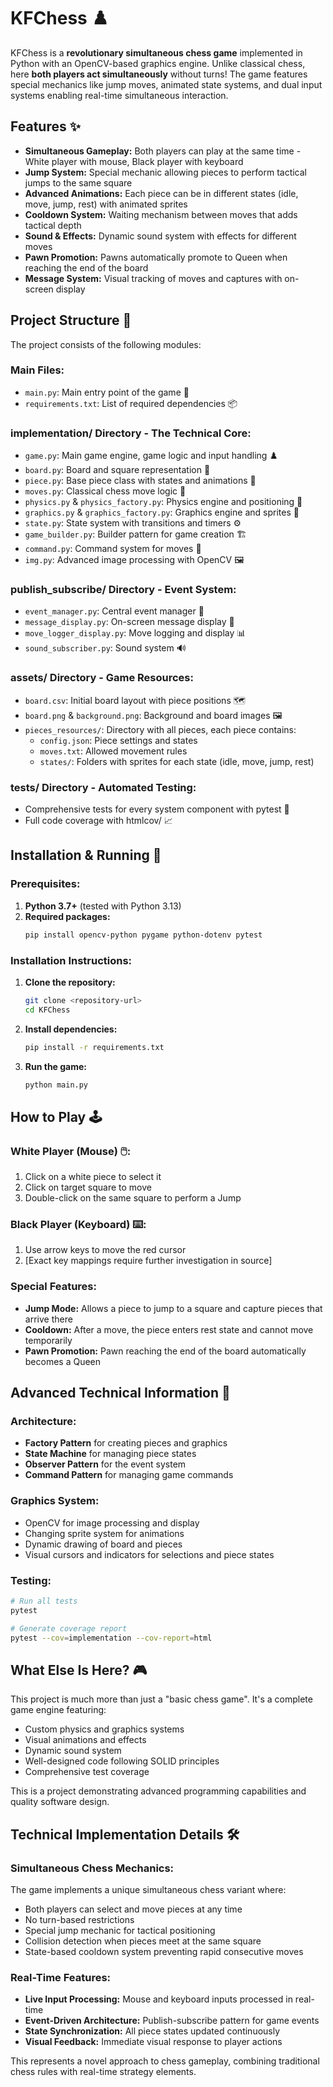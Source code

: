 # KFChess ♟️

KFChess is a **revolutionary simultaneous chess game** implemented in Python with an OpenCV-based graphics engine. Unlike classical chess, here **both players act simultaneously** without turns! The game features special mechanics like jump moves, animated state systems, and dual input systems enabling real-time simultaneous interaction.

## Features ✨

- **Simultaneous Gameplay:** Both players can play at the same time - White player with mouse, Black player with keyboard
- **Jump System:** Special mechanic allowing pieces to perform tactical jumps to the same square
- **Advanced Animations:** Each piece can be in different states (idle, move, jump, rest) with animated sprites
- **Cooldown System:** Waiting mechanism between moves that adds tactical depth
- **Sound & Effects:** Dynamic sound system with effects for different moves
- **Pawn Promotion:** Pawns automatically promote to Queen when reaching the end of the board
- **Message System:** Visual tracking of moves and captures with on-screen display

## Project Structure 📂

The project consists of the following modules:

### Main Files:
*   `main.py`: Main entry point of the game 🚀
*   `requirements.txt`: List of required dependencies 📦

### implementation/ Directory - The Technical Core:
*   `game.py`: Main game engine, game logic and input handling ♟️
*   `board.py`: Board and square representation 🏁
*   `piece.py`: Base piece class with states and animations 👑
*   `moves.py`: Classical chess move logic 🎯
*   `physics.py` & `physics_factory.py`: Physics engine and positioning 🔧
*   `graphics.py` & `graphics_factory.py`: Graphics engine and sprites 🎨
*   `state.py`: State system with transitions and timers ⚙️
*   `game_builder.py`: Builder pattern for game creation 🏗️
*   `command.py`: Command system for moves 📝
*   `img.py`: Advanced image processing with OpenCV 🖼️

### publish_subscribe/ Directory - Event System:
*   `event_manager.py`: Central event manager 📡
*   `message_display.py`: On-screen message display 💬
*   `move_logger_display.py`: Move logging and display 📊
*   `sound_subscriber.py`: Sound system 🔊

### assets/ Directory - Game Resources:
*   `board.csv`: Initial board layout with piece positions 🗺️
*   `board.png` & `background.png`: Background and board images 🖼️
*   `pieces_resources/`: Directory with all pieces, each piece contains:
    - `config.json`: Piece settings and states
    - `moves.txt`: Allowed movement rules
    - `states/`: Folders with sprites for each state (idle, move, jump, rest)

### tests/ Directory - Automated Testing:
*   Comprehensive tests for every system component with pytest 🧪
*   Full code coverage with htmlcov/ 📈

## Installation & Running 🏁

### Prerequisites:
1. **Python 3.7+** (tested with Python 3.13)
2. **Required packages:**
   ```bash
   pip install opencv-python pygame python-dotenv pytest
   ```

### Installation Instructions:
1. **Clone the repository:**
   ```bash
   git clone <repository-url>
   cd KFChess
   ```

2. **Install dependencies:**
   ```bash
   pip install -r requirements.txt
   ```

3. **Run the game:**
   ```bash
   python main.py
   ```

## How to Play 🕹️

### White Player (Mouse) 🖱️:
1. Click on a white piece to select it
2. Click on target square to move
3. Double-click on the same square to perform a Jump

### Black Player (Keyboard) ⌨️:
1. Use arrow keys to move the red cursor
2. [Exact key mappings require further investigation in source]

### Special Features:
- **Jump Mode:** Allows a piece to jump to a square and capture pieces that arrive there
- **Cooldown:** After a move, the piece enters rest state and cannot move temporarily
- **Pawn Promotion:** Pawn reaching the end of the board automatically becomes a Queen

## Advanced Technical Information 🔧

### Architecture:
- **Factory Pattern** for creating pieces and graphics
- **State Machine** for managing piece states
- **Observer Pattern** for the event system
- **Command Pattern** for managing game commands

### Graphics System:
- OpenCV for image processing and display
- Changing sprite system for animations
- Dynamic drawing of board and pieces
- Visual cursors and indicators for selections and piece states

### Testing:
```bash
# Run all tests
pytest

# Generate coverage report
pytest --cov=implementation --cov-report=html
```

## What Else Is Here? 🎮

This project is much more than just a "basic chess game". It's a complete game engine featuring:
- Custom physics and graphics systems
- Visual animations and effects
- Dynamic sound system
- Well-designed code following SOLID principles
- Comprehensive test coverage

This is a project demonstrating advanced programming capabilities and quality software design.

## Technical Implementation Details 🛠️

### Simultaneous Chess Mechanics:
The game implements a unique simultaneous chess variant where:
- Both players can select and move pieces at any time
- No turn-based restrictions
- Special jump mechanic for tactical positioning
- Collision detection when pieces meet at the same square
- State-based cooldown system preventing rapid consecutive moves

### Real-Time Features:
- **Live Input Processing:** Mouse and keyboard inputs processed in real-time
- **Event-Driven Architecture:** Publish-subscribe pattern for game events
- **State Synchronization:** All piece states updated continuously
- **Visual Feedback:** Immediate visual response to player actions

This represents a novel approach to chess gameplay, combining traditional chess rules with real-time strategy elements.
